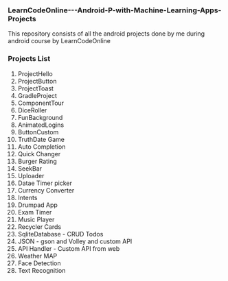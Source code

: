 ### LearnCodeOnline---Android-P-with-Machine-Learning-Apps-Projects

This repository consists of all the android projects done by me during android course by LearnCodeOnline

### Projects List
1. ProjectHello
2. ProjectButton
3. ProjectToast
4. GradleProject
5. ComponentTour
6. DiceRoller
7. FunBackground
8. AnimatedLogins
9. ButtonCustom
10. TruthDate Game
11. Auto Completion
12. Quick Changer
13. Burger Rating
14. SeekBar
15. Uploader
16. Datae Timer picker
17. Currency Converter
18. Intents
19. Drumpad App
20. Exam Timer
21. Music Player
22. Recycler Cards
23. SqliteDatabase - CRUD Todos
24. JSON - gson and Volley and custom API
25. API Handler - Custom API from web
26. Weather MAP
27. Face Detection
28. Text Recognition
